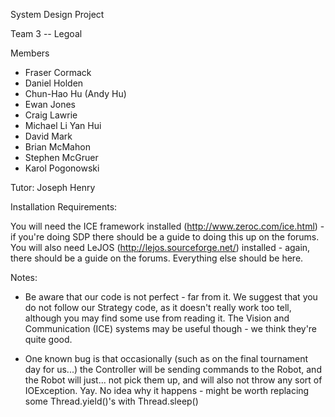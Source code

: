 System Design Project

Team 3 -- Legoal

Members

* Fraser Cormack
* Daniel Holden
* Chun-Hao Hu (Andy Hu)
* Ewan Jones
* Craig Lawrie
* Michael Li Yan Hui
* David Mark 
* Brian McMahon
* Stephen McGruer
* Karol Pogonowski

Tutor: Joseph Henry

Installation Requirements:

You will need the ICE framework installed (http://www.zeroc.com/ice.html) - if
you're doing SDP there should be a guide to doing this up on the forums. You
will also need LeJOS (http://lejos.sourceforge.net/) installed - again, there
should be a guide on the forums. Everything else should be here.

Notes:

* Be aware that our code is not perfect - far from it. We suggest that you do
  not follow our Strategy code, as it doesn't really work too tell, although
  you may find some use from reading it. The Vision and Communication (ICE)
  systems may be useful though - we think they're quite good. 

* One known bug is that occasionally (such as on the final tournament day for
  us...) the Controller will be sending commands to the Robot, and the Robot
  will just... not pick them up, and will also not throw any sort of
  IOException. Yay. No idea why it happens - might be worth replacing some
  Thread.yield()'s with Thread.sleep()
